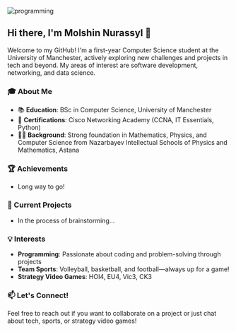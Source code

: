 ![programming](https://github.com/user-attachments/assets/dd990f8e-846e-4467-bd26-4ffa4ea09409)

## Hi there, I'm Molshin Nurassyl 👋
Welcome to my GitHub! I'm a first-year Computer Science student at the University of Manchester, actively exploring new challenges and projects in tech and beyond. My areas of interest are software development, networking, and data science.

### 🎓 About Me
- 📚 **Education**: BSc in Computer Science, University of Manchester
- 🔧 **Certifications**: Cisco Networking Academy (CCNA, IT Essentials, Python)
- 🧑‍🏫 **Background**: Strong foundation in Mathematics, Physics, and Computer Science from Nazarbayev Intellectual Schools of Physics and Mathematics, Astana

### 🏆 Achievements
- Long way to go!

### 🌟 Current Projects
- In the process of brainstorming...

### 💡 Interests
- **Programming**: Passionate about coding and problem-solving through projects
- **Team Sports**: Volleyball, basketball, and football—always up for a game!
- **Strategy Video Games**: HOI4, EU4, Vic3, CK3

### 📫 Let's Connect!
Feel free to reach out if you want to collaborate on a project or just chat about tech, sports, or strategy video games!
